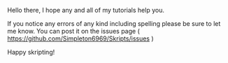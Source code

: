 Hello there, I hope any and all of my tutorials help you.

If you notice any errors of any kind including spelling please be sure to let me know.
You can post it on the issues page ( https://github.com/Simpleton6969/Skripts/issues )

Happy skripting!

